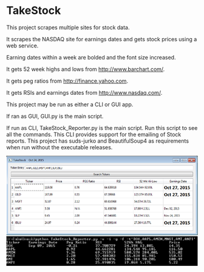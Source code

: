 # TakeStock
This project scrapes multiple sites for stock data.

It scrapes the NASDAQ site for earnings dates and gets stock prices using a web service.

Earning dates within a week are bolded and the font size increased. 

It gets 52 week highs and lows from http://www.barchart.com/.

It gets peg ratios from http://finance.yahoo.com.

It gets RSIs and earnings dates from http://www.nasdaq.com/.

This project may be run as either a CLI or GUI app.

If ran as GUI, GUI.py is the main script. 

If run as CLI, TakeStock_Reporter.py is the main script. Run this script to see all the commands.
This CLI provides support for the emailing of Stock reports.
This project has suds-jurko and BeautifulSoup4 as requirements when run without the executable releases.

![Alt text](/screenshot_gui.png?raw=true "TakeStock in GUI action")
![Alt text](/screenshot.png?raw=true "TakeStock in CLI action")
